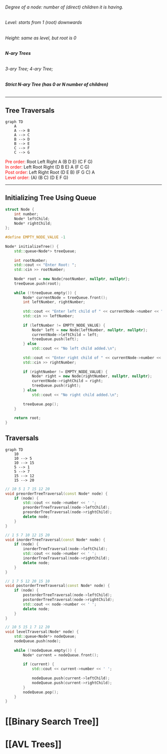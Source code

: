 ###### Degree of a node: number of (direct) children it is having.
###### Level: starts from 1 (root) downwards
###### Height: same as level, but root is 0

###### **N-ary Trees**
###### 3-ary Tree; 4-ary Tree; 
###### **Strict N-ary Tree (has 0 or N number of children)**

___
## Tree Traversals

```mermaid
graph TD
    A
    A --> B
    A --> C
    B --> D
    B --> E
    C --> F
    C --> G
```

<span style="color:rgb(255, 0, 0)">Pre order:</span> Root Left Right 
A (B D E) (C F G) <br>
<span style="color:rgb(255, 0, 0)">In order:</span> Left Root Right
(D B E) A (F C G)<br>
<span style="color:rgb(255, 0, 0)">Post order:</span> Left Right Root
(D E B) (F G C) A<br>
<span style="color:rgb(255, 0, 0)">Level order:</span>
(A) (B C) (D E F G)<br>
___
## Initializing Tree Using Queue

```cpp
struct Node {  
    int number;  
    Node* leftChild;  
    Node* rightChild;  
};  
  
#define EMPTY_NODE_VALUE -1  
  
Node* initializeTree() {  
    std::queue<Node*> treeQueue;  
  
    int rootNumber;  
    std::cout << "Enter Root: ";  
    std::cin >> rootNumber;  
  
    Node* root = new Node{rootNumber, nullptr, nullptr};  
    treeQueue.push(root);  
  
    while (!treeQueue.empty()) {  
        Node* currentNode = treeQueue.front();  
        int leftNumber, rightNumber;  
  
        std::cout << "Enter left child of " << currentNode->number << ": ";  
        std::cin >> leftNumber;  
  
        if (leftNumber != EMPTY_NODE_VALUE) {  
            Node* left = new Node{leftNumber, nullptr, nullptr};  
            currentNode->leftChild = left;  
            treeQueue.push(left);  
        } else  
            std::cout << "No left child added.\n";  
  
        std::cout << "Enter right child of " << currentNode->number << ": ";  
        std::cin >> rightNumber;  
  
        if (rightNumber != EMPTY_NODE_VALUE) {  
            Node* right = new Node{rightNumber, nullptr, nullptr};  
            currentNode->rightChild = right;  
            treeQueue.push(right);  
        } else  
            std::cout << "No right child added.\n";  
  
        treeQueue.pop();  
    }  
    
    return root;  
}
```

## Traversals

```mermaid
graph TD
    10
    10 --> 5
    10 --> 15
    5 --> 1
    5 --> 7
    15 --> 12
    15 --> 20
```

```cpp
// 10 5 1 7 15 12 20
void preorderTreeTraversal(const Node* node) {  
    if (node) {  
        std::cout << node->number << ' ';  
        preorderTreeTraversal(node->leftChild);  
        preorderTreeTraversal(node->rightChild);  
        delete node;  
    }
}

// 1 5 7 10 12 15 20
void inorderTreeTraversal(const Node* node) {  
    if (node) {  
        inorderTreeTraversal(node->leftChild);  
        std::cout << node->number << ' ';  
        inorderTreeTraversal(node->rightChild);  
        delete node;  
    }
}

// 1 7 5 12 20 15 10
void postorderTreeTraversal(const Node* node) {  
    if (node) {  
        postorderTreeTraversal(node->leftChild);  
        postorderTreeTraversal(node->rightChild);  
        std::cout << node->number << ' ';  
        delete node;  
    }
}

// 10 5 15 1 7 12 20
void levelTraversal(Node* node) {  
    std::queue<Node*> nodeQueue;  
    nodeQueue.push(node);  
  
    while (!nodeQueue.empty()) {  
        Node* current = nodeQueue.front();  
  
        if (current) {  
            std::cout << current->number << ' ';  
  
            nodeQueue.push(current->leftChild);  
            nodeQueue.push(current->rightChild);  
        }  
        nodeQueue.pop();  
    }
}
```

# [[Binary Search Tree]]

# [[AVL Trees]]